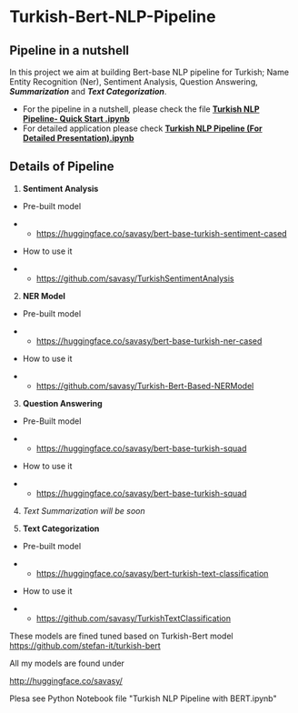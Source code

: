# Turkish-Bert-NLP-Pipeline
## Pipeline in a nutshell
In this project we aim at building Bert-base NLP pipeline for Turkish;  Name Entity Recognition (Ner), Sentiment Analysis, Question Answering, _**Summarization**_ and _**Text Categorization**_.

* For the pipeline in a nutshell, please check the file [**Turkish NLP Pipeline- Quick Start .ipynb**](https://github.com/savasy/Turkish-Bert-NLP-Pipeline/blob/master/Turkish%20NLP%20Pipeline.ipynb)
* For detailed application please check [**Turkish NLP Pipeline (For Detailed Presentation).ipynb**](https://github.com/savasy/Turkish-Bert-NLP-Pipeline/blob/master/Turkish%20NLP%20Pipeline%20Presentation.ipynb)

## Details of Pipeline

1. **Sentiment Analysis**

* Pre-built model 
* *  https://huggingface.co/savasy/bert-base-turkish-sentiment-cased

* How to use it 
* * https://github.com/savasy/TurkishSentimentAnalysis


2. **NER Model**

* Pre-built model

* * https://huggingface.co/savasy/bert-base-turkish-ner-cased

* How to use it

* * https://github.com/savasy/Turkish-Bert-Based-NERModel

3. **Question Answering**

* Pre-Built model

* * https://huggingface.co/savasy/bert-base-turkish-squad

* How to use it

* * https://huggingface.co/savasy/bert-base-turkish-squad

4. *Text Summarization*
_will be soon_

5. **Text Categorization**

* Pre-built model

* * https://huggingface.co/savasy/bert-turkish-text-classification

* How to use it

* * https://github.com/savasy/TurkishTextClassification





These models are fined tuned based on Turkish-Bert model
https://github.com/stefan-it/turkish-bert


All my models are found under

http://huggingface.co/savasy/

Plesa see Python Notebook file "Turkish NLP Pipeline with BERT.ipynb"
